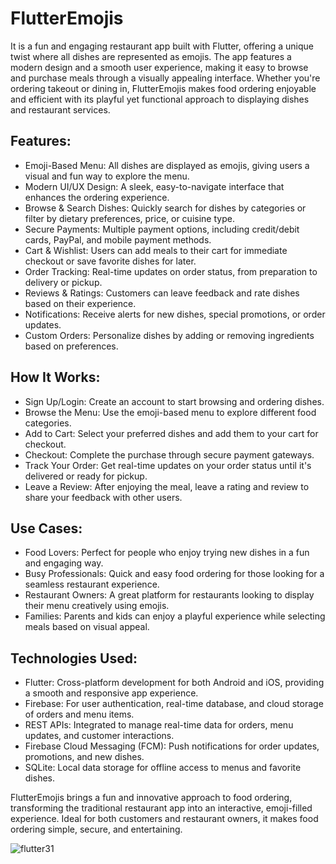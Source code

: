 

# FlutterEmojis
It is a fun and engaging restaurant app built with Flutter, offering a unique twist where all dishes are represented as emojis. The app features a modern design and a smooth user experience, making it easy to browse and purchase meals through a visually appealing interface. Whether you're ordering takeout or dining in, FlutterEmojis makes food ordering enjoyable and efficient with its playful yet functional approach to displaying dishes and restaurant services.

## Features:
- Emoji-Based Menu: All dishes are displayed as emojis, giving users a visual and fun way to explore the menu.
- Modern UI/UX Design: A sleek, easy-to-navigate interface that enhances the ordering experience.
- Browse & Search Dishes: Quickly search for dishes by categories or filter by dietary preferences, price, or cuisine type.
- Secure Payments: Multiple payment options, including credit/debit cards, PayPal, and mobile payment methods.
- Cart & Wishlist: Users can add meals to their cart for immediate checkout or save favorite dishes for later.
- Order Tracking: Real-time updates on order status, from preparation to delivery or pickup.
- Reviews & Ratings: Customers can leave feedback and rate dishes based on their experience.
- Notifications: Receive alerts for new dishes, special promotions, or order updates.
- Custom Orders: Personalize dishes by adding or removing ingredients based on preferences.
## How It Works:
- Sign Up/Login: Create an account to start browsing and ordering dishes.
- Browse the Menu: Use the emoji-based menu to explore different food categories.
- Add to Cart: Select your preferred dishes and add them to your cart for checkout.
- Checkout: Complete the purchase through secure payment gateways.
- Track Your Order: Get real-time updates on your order status until it's delivered or ready for pickup.
- Leave a Review: After enjoying the meal, leave a rating and review to share your feedback with other users.
## Use Cases:
- Food Lovers: Perfect for people who enjoy trying new dishes in a fun and engaging way.
- Busy Professionals: Quick and easy food ordering for those looking for a seamless restaurant experience.
- Restaurant Owners: A great platform for restaurants looking to display their menu creatively using emojis.
- Families: Parents and kids can enjoy a playful experience while selecting meals based on visual appeal.
## Technologies Used:
- Flutter: Cross-platform development for both Android and iOS, providing a smooth and responsive app experience.
- Firebase: For user authentication, real-time database, and cloud storage of orders and menu items.
- REST APIs: Integrated to manage real-time data for orders, menu updates, and customer interactions.
- Firebase Cloud Messaging (FCM): Push notifications for order updates, promotions, and new dishes.
- SQLite: Local data storage for offline access to menus and favorite dishes.

  
FlutterEmojis brings a fun and innovative approach to food ordering, transforming the traditional restaurant app into an interactive, emoji-filled experience. Ideal for both customers and restaurant owners, it makes food ordering simple, secure, and entertaining.

![flutter31](https://github.com/user-attachments/assets/b76d68d6-92d7-4d7b-bd8c-21faff681304)
